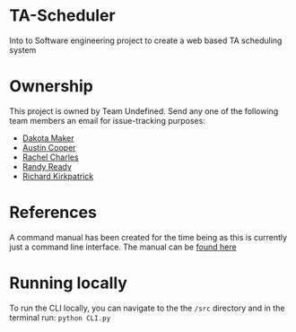 # TA-Scheduler
Into to Software engineering project to create a web based TA scheduling system

# Ownership
This project is owned by Team Undefined. Send any one of the following team members an email for issue-tracking purposes:

- [Dakota Maker](mailto:ddmaker@uwm.edu)
- [Austin Cooper](mailto:cooperaustinj@gmail.com)
- [Rachel Charles](mailto:rachael.charles89@gmail.com)
- [Randy Ready](mailto:rsready@uwm.edu)
- [Richard Kirkpatrick](mailto:rkirkpatrick1997@gmail.com)

# References
A command manual has been created for the time being as this is currently just a command line interface. The manual can be [found here](docs/command_manual.md)

# Running locally
To run the CLI locally, you can navigate to the the `/src`
directory and in the terminal run: `python CLI.py`